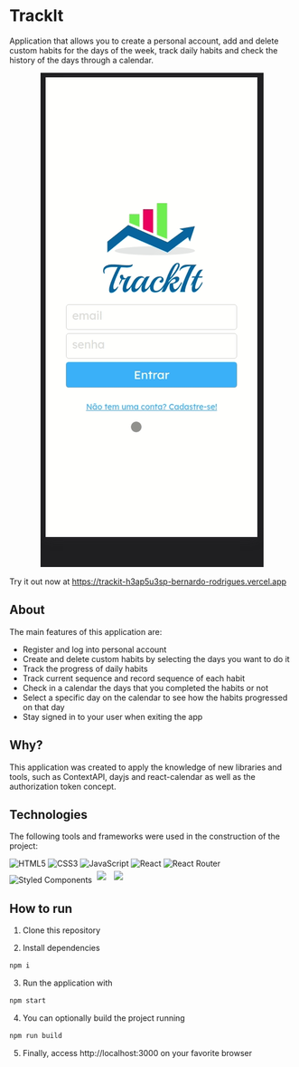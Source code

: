 # TrackIt

Application that allows you to create a personal account, add and delete custom habits for the days of the week, track daily habits and check the history of the days through a calendar.

<div align='center'>
  <img style='ustify-content: center' src='/src/assets/gif/trackit.gif' />
</div>

Try it out now at https://trackit-h3ap5u3sp-bernardo-rodrigues.vercel.app

## About

The main features of this application are:

- Register and log into personal account
- Create and delete custom habits by selecting the days you want to do it
- Track the progress of daily habits
- Track current sequence and record sequence of each habit
- Check in a calendar the days that you completed the habits or not
- Select a specific day on the calendar to see how the habits progressed on that day
- Stay signed in to your user when exiting the app

## Why?

This application was created to apply the knowledge of new libraries and tools, such as ContextAPI, dayjs and react-calendar as well as the authorization token concept.

## Technologies

The following tools and frameworks were used in the construction of the project:<br>


  ![HTML5](https://img.shields.io/badge/html5-%23E34F26.svg?style=for-the-badge&logo=html5&logoColor=white)
  ![CSS3](https://img.shields.io/badge/css3-%231572B6.svg?style=for-the-badge&logo=css3&logoColor=white)
  ![JavaScript](https://img.shields.io/badge/javascript-%23323330.svg?style=for-the-badge&logo=javascript&logoColor=%23F7DF1E)
  ![React](https://img.shields.io/badge/react-%2320232a.svg?style=for-the-badge&logo=react&logoColor=%2361DAFB)
  ![React Router](https://img.shields.io/badge/React_Router-CA4245?style=for-the-badge&logo=react-router&logoColor=white)
  ![Styled Components](https://img.shields.io/badge/styled--components-DB7093?style=for-the-badge&logo=styled-components&logoColor=white)
   <img style='margin: 5px' src='https://img.shields.io/badge/Context-API-blue?style=for-the-badge&logo=appveyor'>
   <img style='margin: 5px' src='https://img.shields.io/badge/React-Calendar-blue?style=for-the-badge&logo=appveyor'>


## How to run

1. Clone this repository

2. Install dependencies
```bash
npm i
```

3. Run the application with
```bash
npm start
```

4. You can optionally build the project running
```bash
npm run build
```
5. Finally, access http://localhost:3000 on your favorite browser
